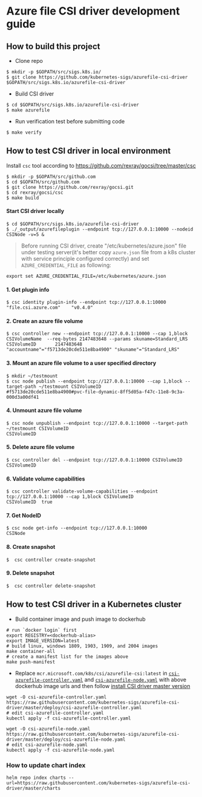 # Azure file CSI driver development guide

## How to build this project
 - Clone repo
```
$ mkdir -p $GOPATH/src/sigs.k8s.io/
$ git clone https://github.com/kubernetes-sigs/azurefile-csi-driver $GOPATH/src/sigs.k8s.io/azurefile-csi-driver
```

 - Build CSI driver
```
$ cd $GOPATH/src/sigs.k8s.io/azurefile-csi-driver
$ make azurefile
```

 - Run verification test before submitting code
```
$ make verify
```

## How to test CSI driver in local environment

Install `csc` tool according to https://github.com/rexray/gocsi/tree/master/csc
```
$ mkdir -p $GOPATH/src/github.com
$ cd $GOPATH/src/github.com
$ git clone https://github.com/rexray/gocsi.git
$ cd rexray/gocsi/csc
$ make build
```

#### Start CSI driver locally
```
$ cd $GOPATH/src/sigs.k8s.io/azurefile-csi-driver
$ ./_output/azurefileplugin --endpoint tcp://127.0.0.1:10000 --nodeid CSINode -v=5 &
```
> Before running CSI driver, create "/etc/kubernetes/azure.json" file under testing server(it's better copy `azure.json` file from a k8s cluster with service principle configured correctly) and set `AZURE_CREDENTIAL_FILE` as following:
```
export set AZURE_CREDENTIAL_FILE=/etc/kubernetes/azure.json
```

#### 1. Get plugin info
```
$ csc identity plugin-info --endpoint tcp://127.0.0.1:10000
"file.csi.azure.com"    "v0.4.0"
```

#### 2. Create an azure file volume
```
$ csc controller new --endpoint tcp://127.0.0.1:10000 --cap 1,block CSIVolumeName  --req-bytes 2147483648 --params skuname=Standard_LRS
CSIVolumeID       2147483648      "accountname"="f5713de20cde511e8ba4900" "skuname"="Standard_LRS"
```

#### 3. Mount an azure file volume to a user specified directory
```
$ mkdir ~/testmount
$ csc node publish --endpoint tcp://127.0.0.1:10000 --cap 1,block --target-path ~/testmount CSIVolumeID
#f5713de20cde511e8ba4900#pvc-file-dynamic-8ff5d05a-f47c-11e8-9c3a-000d3a00df41
```

#### 4. Unmount azure file volume
```
$ csc node unpublish --endpoint tcp://127.0.0.1:10000 --target-path ~/testmount CSIVolumeID
CSIVolumeID
```

#### 5. Delete azure file volume
```
$ csc controller del --endpoint tcp://127.0.0.1:10000 CSIVolumeID
CSIVolumeID
```

#### 6. Validate volume capabilities
```
$ csc controller validate-volume-capabilities --endpoint tcp://127.0.0.1:10000 --cap 1,block CSIVolumeID
CSIVolumeID  true
```

#### 7. Get NodeID
```
$ csc node get-info --endpoint tcp://127.0.0.1:10000
CSINode
```

#### 8. Create snapshot
```
$  csc controller create-snapshot
```

#### 9. Delete snapshot
```
$  csc controller delete-snapshot
```


## How to test CSI driver in a Kubernetes cluster

 - Build container image and push image to dockerhub
```
# run `docker login` first
export REGISTRY=<dockerhub-alias>
export IMAGE_VERSION=latest
# build linux, windows 1809, 1903, 1909, and 2004 images
make container-all
# create a manifest list for the images above
make push-manifest
```

 - Replace `mcr.microsoft.com/k8s/csi/azurefile-csi:latest` in [`csi-azurefile-controller.yaml`](https://github.com/kubernetes-sigs/azurefile-csi-driver/blob/master/deploy/csi-azurefile-controller.yaml) and [`csi-azurefile-node.yaml`](https://github.com/kubernetes-sigs/azurefile-csi-driver/blob/master/deploy/csi-azurefile-node.yaml) with above dockerhub image urls and then follow [install CSI driver master version](https://github.com/kubernetes-sigs/azurefile-csi-driver/blob/master/docs/install-csi-driver-master.md)
```console
wget -O csi-azurefile-controller.yaml https://raw.githubusercontent.com/kubernetes-sigs/azurefile-csi-driver/master/deploy/csi-azurefile-controller.yaml
# edit csi-azurefile-controller.yaml
kubectl apply -f csi-azurefile-controller.yaml

wget -O csi-azurefile-node.yaml https://raw.githubusercontent.com/kubernetes-sigs/azurefile-csi-driver/master/deploy/csi-azurefile-node.yaml
# edit csi-azurefile-node.yaml
kubectl apply -f csi-azurefile-node.yaml
```

### How to update chart index

```console
helm repo index charts --url=https://raw.githubusercontent.com/kubernetes-sigs/azurefile-csi-driver/master/charts
```
